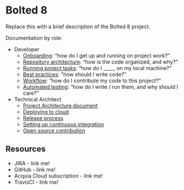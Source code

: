 # Bolted 8

Replace this with a brief description of the Bolted 8 project.

Documentation by role:

* Developer
    * [Onboarding](readme/onboarding.md): “how do I get up and running on project work?”
    * [Repository architecture](readme/repo-architecture.md): “how is the code organized, and why?”
    * [Running project tasks](readme/project-tasks.md): “how do I _____ on my local machine?”
    * [Best practices](readme/best-practices.md): "how should I write code?"
    * [Workflow](readme/dev-workflow.md): “how do I contribute my code to this project?”
    * [Automated testing](tests/README.md): “how do I write / run them, and why should I care?”
* Technical Architect
    * [Project Architecture document](readme/architecture.md)
    * [Deploying to cloud](readme/deploy.md)
    * [Release process](readme/release-process.md)
    * [Setting up continuous integration](build/README.md#ci)
    * [Open source contribution](readme/os-contribution.md)

## Resources

* JIRA - link me!
* GitHub - link me!
* Acquia Cloud subscription - link me!
* TravisCI - link me!
